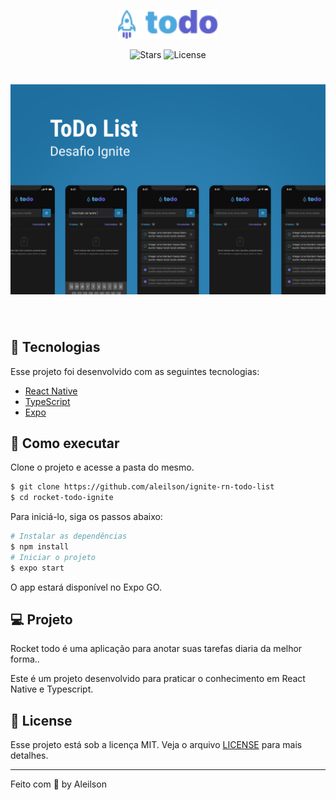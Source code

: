 <p align="center">
  <img alt="Rocket todo" src=".github/logo.png" width="160px">
</p>

<p align="center">
  
  <img src="https://img.shields.io/github/stars/aleilson/rocket-todo-ignite?label=stars&message=MIT&color=8257E5&labelColor=000000" alt="Stars">

  <img  src="https://img.shields.io/static/v1?label=license&message=MIT&color=8257E5&labelColor=000000" alt="License">   
</p>

<h1 align="center">
    <img alt="Rocket todo" src=".github/rocket-todo.png" />
</h1>

<br>

## 🧪 Tecnologias

Esse projeto foi desenvolvido com as seguintes tecnologias:

- [React Native](https://reactnative.dev/)
- [TypeScript](https://www.typescriptlang.org/)
- [Expo](https://expo.dev/)

## 🚀 Como executar

Clone o projeto e acesse a pasta do mesmo.

```bash
$ git clone https://github.com/aleilson/ignite-rn-todo-list
$ cd rocket-todo-ignite
```

Para iniciá-lo, siga os passos abaixo:
```bash
# Instalar as dependências
$ npm install
# Iniciar o projeto
$ expo start
```
O app estará disponível no Expo GO.

## 💻 Projeto

Rocket todo é uma aplicação para anotar suas tarefas diaria da melhor forma..

Este é um projeto desenvolvido para praticar o conhecimento em React Native e Typescript.


## 📝 License

Esse projeto está sob a licença MIT. Veja o arquivo [LICENSE](LICENSE.md) para mais detalhes.

---

Feito com 💜 by Aleilson
